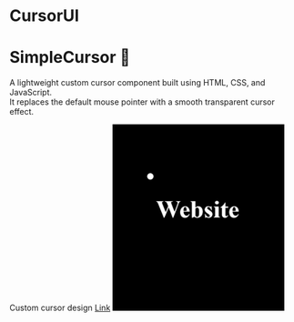 # CursorUI
# SimpleCursor 🎯

A lightweight custom cursor component built using HTML, CSS, and JavaScript.  
It replaces the default mouse pointer with a smooth transparent cursor effect.  

Custom cursor design
<a href="https://lovekush20s.github.io/website/"> Link</a>
<img src="Cursor.png" alt="Description of Image" height="80%" width="60%">

